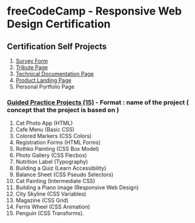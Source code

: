 # freeCodeCamp - Responsive Web Design Certification
## Certification Self Projects
1.  [Survey Form]()
2.  [Tribute Page]()
3.  [Technical Documentation Page]()
4.  [Product Landing Page]()
5.  Personal Portfolio Page
### [Guided Practice Projects (15)]() -  **Format : name of the project ( concept that the project is based on )**

1. Cat Photo App (HTML)
2. Cafe Menu (Basic CSS)
3. Colored Markers (CSS Colors)
4. Registration Forms (HTML Forms)
5. Rothko Painting (CSS Box Model)
6. Photo Gallery (CSS Flecbox)
7. Nutrition Label (Typography)
8. Building a Quiz (Learn Accessibility)
9. Balance Sheet (CSS Pseudo Selectors)
10. Cat Painting (Intermediate CSS)
11. Building a Piano image (Responsive Web Design)
12. City Skyline (CSS Variables)
13. Magazine (CSS Grid)
14. Ferris Wheel (CSS Animation)
15. Penguin (CSS Transforms).
